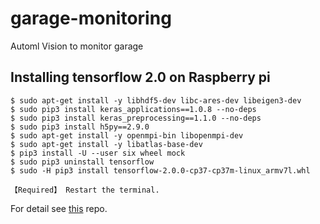 # garage-monitoring
Automl Vision to monitor garage

## Installing tensorflow 2.0 on Raspberry pi

```
$ sudo apt-get install -y libhdf5-dev libc-ares-dev libeigen3-dev
$ sudo pip3 install keras_applications==1.0.8 --no-deps
$ sudo pip3 install keras_preprocessing==1.1.0 --no-deps
$ sudo pip3 install h5py==2.9.0
$ sudo apt-get install -y openmpi-bin libopenmpi-dev
$ sudo apt-get install -y libatlas-base-dev
$ pip3 install -U --user six wheel mock
$ sudo pip3 uninstall tensorflow
$ sudo -H pip3 install tensorflow-2.0.0-cp37-cp37m-linux_armv7l.whl

【Required】 Restart the terminal.

```

For detail see [this](https://github.com/PINTO0309/Tensorflow-bin) repo.
